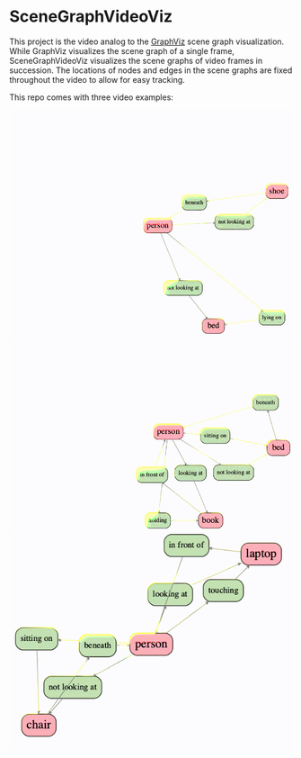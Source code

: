 # SceneGraphVideoViz

This project is the video analog to the [GraphViz](https://github.com/ranjaykrishna/GraphViz) scene graph visualization. While GraphViz visualizes the scene graph of a single frame, SceneGraphVideoViz visualizes the scene graphs of video frames in succession. The locations of nodes and edges in the scene graphs are fixed throughout the video to allow for easy tracking.

This repo comes with three video examples:

![Output sample](https://github.com/RishiDesai/SceneGraphVideoViz/blob/main/gifs/00T1E.gif)
![Output sample](https://github.com/RishiDesai/SceneGraphVideoViz/blob/main/gifs/3VH9O.gif)
![Output sample](https://github.com/RishiDesai/SceneGraphVideoViz/blob/main/gifs/5INX3.gif)
